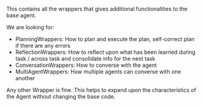 This contains all the wrappers that gives additional functionalities to the base agent.

We are looking for:
- PlanningWrappers: How to plan and execute the plan, self-correct plan if there are any errors
- ReflectionWrappers: How to reflect upon what has been learned during task / across task and consolidate info for the next task
- ConversationWrappers: How to converse with the agent
- MultiAgentWrappers: How multiple agents can converse with one another

Any other Wrapper is fine. This helps to expand upon the characteristics of the Agent without changing the base code.
